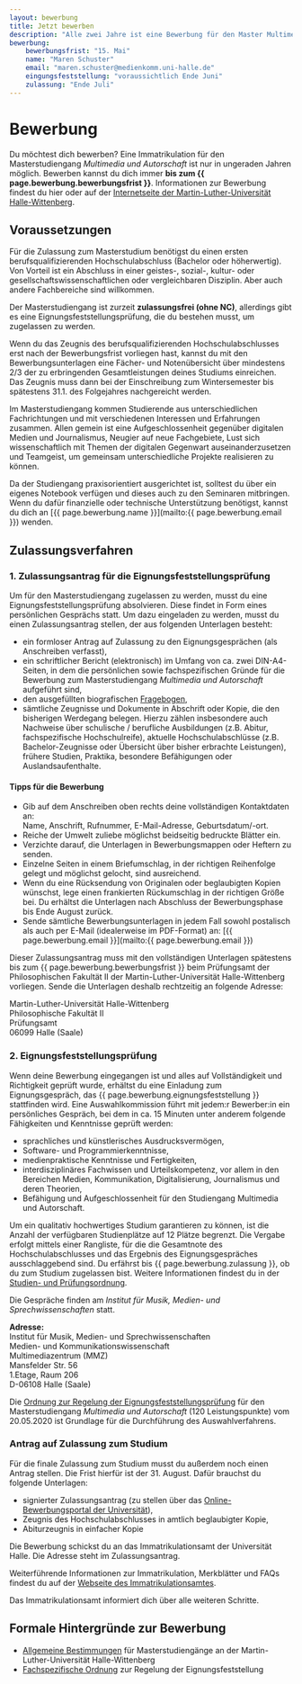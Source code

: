 ```yaml
---
layout: bewerbung
title: Jetzt bewerben
description: "Alle zwei Jahre ist eine Bewerbung für den Master Multimedia und Autorschaft möglich. Die nächste Bewerbungsfrist ist der 15. Mai 2021. Mehr zum Bewerbungsverfahren hier."
bewerbung:
    bewerbungsfrist: "15. Mai"
    name: "Maren Schuster"
    email: "maren.schuster@medienkomm.uni-halle.de"
    eingungsfeststellung: "voraussichtlich Ende Juni"
    zulassung: "Ende Juli"
---
```


# Bewerbung

Du möchtest dich bewerben? Eine Immatrikulation für den Masterstudiengang _Multimedia und Autorschaft_ ist nur in ungeraden Jahren möglich. Bewerben kannst du dich immer **bis zum {{ page.bewerbung.bewerbungsfrist }}**. Informationen zur Bewerbung findest du hier oder auf der [Internetseite der Martin-Luther-Universität Halle-Wittenberg](https://studienangebot.uni-halle.de/multimedia-und-autorschaft-master-120).

## Voraussetzungen

Für die Zulassung zum Masterstudium benötigst du einen ersten berufsqualifizierenden Hochschulabschluss (Bachelor oder höherwertig). Von Vorteil ist ein Abschluss in einer geistes-, sozial-, kultur- oder gesellschaftswissenschaftlichen oder vergleichbaren Disziplin. Aber auch andere Fachbereiche sind willkommen.

Der Masterstudiengang ist zurzeit **zulassungsfrei (ohne NC)**, allerdings gibt es eine Eignungsfeststellungsprüfung, die du bestehen musst, um zugelassen zu werden.

Wenn du das Zeugnis des berufsqualifizierenden Hochschulabschlusses erst nach der Bewerbungsfrist vorliegen hast, kannst du mit den Bewerbungsunterlagen eine Fächer- und Notenübersicht über mindestens 2/3 der zu erbringenden Gesamtleistungen deines Studiums einreichen. Das Zeugnis muss dann bei der Einschreibung zum Wintersemester bis spätestens 31.1. des Folgejahres nachgereicht werden.

Im Masterstudiengang kommen Studierende aus unterschiedlichen Fachrichtungen und mit verschiedenen Interessen und Erfahrungen zusammen. Allen gemein ist eine Aufgeschlossenheit gegenüber digitalen Medien und Journalismus, Neugier auf neue Fachgebiete, Lust sich wissenschaftlich mit Themen der digitalen Gegenwart auseinanderzusetzen und Teamgeist, um gemeinsam unterschiedliche Projekte realisieren zu können. 

Da der Studiengang praxisorientiert ausgerichtet ist, solltest du über ein eigenes Notebook verfügen und dieses auch zu den Seminaren mitbringen. Wenn du dafür finanzielle oder technische Unterstützung benötigst, kannst du dich an [{{ page.bewerbung.name }}](mailto:{{ page.bewerbung.email }}) wenden.
 
## Zulassungsverfahren

### 1. Zulassungsantrag für die Eignungsfeststellungsprüfung

Um für den Masterstudiengang zugelassen zu werden, musst du eine Eignungsfeststellungsprüfung absolvieren. Diese findet in Form eines persönlichen Gesprächs statt. Um dazu eingeladen  zu werden, musst du einen Zulassungsantrag stellen, der aus folgenden Unterlagen besteht:

- ein formloser Antrag auf Zulassung zu den Eignungsgesprächen (als Anschreiben verfasst),
- ein schriftlicher Bericht (elektronisch) im Umfang von ca. zwei DIN-A4-Seiten, in dem die persönlichen sowie fachspezifischen Gründe für die Bewerbung zum Masterstudiengang _Multimedia und Autorschaft_ aufgeführt sind,
- den ausgefüllten biografischen [Fragebogen](http://www.verwaltung.uni-halle.de/KANZLER/ZGST/ABL/2007/07%275%2709.htm#Anlage_1),
- sämtliche Zeugnisse und Dokumente in Abschrift oder Kopie, die den bisherigen Werdegang belegen. Hierzu zählen insbesondere auch Nachweise über schulische / berufliche Ausbildungen (z.B. Abitur, fachspezifische Hochschulreife), aktuelle Hochschulabschlüsse (z.B. Bachelor-Zeugnisse oder Übersicht über bisher erbrachte Leistungen), frühere Studien, Praktika, besondere Befähigungen oder Auslandsaufenthalte.

#### Tipps für die Bewerbung

- Gib auf dem Anschreiben oben rechts deine vollständigen Kontaktdaten an:  
Name, Anschrift, Rufnummer, E-Mail-Adresse, Geburtsdatum/-ort.
- Reiche der Umwelt zuliebe möglichst beidseitig bedruckte Blätter ein.
- Verzichte darauf, die Unterlagen in Bewerbungsmappen oder Heftern zu senden. 
- Einzelne Seiten in einem Briefumschlag, in der richtigen Reihenfolge gelegt und möglichst gelocht, sind ausreichend.
- Wenn du eine Rücksendung von Originalen oder beglaubigten Kopien wünschst, lege einen frankierten Rückumschlag in der richtigen Größe bei. Du erhältst die Unterlagen nach Abschluss der Bewerbungsphase bis Ende August zurück.
- Sende sämtliche Bewerbungsunterlagen in jedem Fall sowohl postalisch als auch per E-Mail (idealerweise im PDF-Format) an: [{{ page.bewerbung.email }}](mailto:{{ page.bewerbung.email }})

Dieser Zulassungsantrag muss mit den vollständigen Unterlagen spätestens bis zum {{ page.bewerbung.bewerbungsfrist }} beim Prüfungsamt der Philosophischen Fakultät II der Martin-Luther-Universität Halle-Wittenberg vorliegen. Sende die Unterlagen deshalb rechtzeitig an folgende Adresse:

Martin-Luther-Universität Halle-Wittenberg  
Philosophische Fakultät II  
Prüfungsamt  
06099 Halle (Saale)

### 2. Eignungsfeststellungsprüfung
Wenn deine Bewerbung eingegangen ist und alles auf Vollständigkeit und Richtigkeit geprüft wurde, erhältst du eine Einladung zum Eignungsgespräch, das {{ page.bewerbung.eignungsfeststellung }} stattfinden wird. Eine Auswahlkommission führt mit jedem:r Bewerber:in ein persönliches Gespräch, bei dem in ca. 15 Minuten unter anderem folgende Fähigkeiten und Kenntnisse geprüft werden:

- sprachliches und künstlerisches Ausdrucksvermögen,
- Software- und Programmierkenntnisse,
- medienpraktische Kenntnisse und Fertigkeiten,
- interdisziplinäres Fachwissen und Urteilskompetenz, vor allem in den Bereichen Medien, Kommunikation, Digitalisierung, Journalismus und deren Theorien, 
- Befähigung und Aufgeschlossenheit für den Studiengang Multimedia und Autorschaft.

Um ein qualitativ hochwertiges Studium garantieren zu können, ist die Anzahl der verfügbaren Studienplätze auf 12 Plätze begrenzt. Die Vergabe erfolgt mittels einer Rangliste, für die die Gesamtnote des Hochschulabschlusses und das Ergebnis des Eignungsgespräches ausschlaggebend sind. Du erfährst bis {{ page.bewerbung.zulassung }}, ob du zum Studium zugelassen bist. Weitere Informationen findest du in der [Studien- und Prüfungsordnung](https://www.verwaltung.uni-halle.de/KANZLER/ZGST/ABL/2020/20_11_09.pdf).

Die Gespräche finden am _Institut für Musik, Medien- und Sprechwissenschaften_ statt.

**Adresse:**  
Institut für Musik, Medien- und Sprechwissenschaften  
Medien- und Kommunikationswissenschaft  
Multimediazentrum (MMZ)  
Mansfelder Str. 56  
1.Etage, Raum 206  
D-06108 Halle (Saale)  

Die [Ordnung zur Regelung der Eignungsfeststellungsprüfung](https://www.verwaltung.uni-halle.de/KANZLER/ZGST/ABL/2020/20_11_10.pdf) für den Masterstudiengang _Multimedia und Autorschaft_ (120 Leistungspunkte) vom 20.05.2020 ist Grundlage für die Durchführung des Auswahlverfahrens.

### Antrag auf Zulassung zum Studium

Für die finale Zulassung zum Studium musst du außerdem noch einen Antrag stellen. Die Frist hierfür ist der 31. August. Dafür brauchst du folgende Unterlagen:

- signierter Zulassungsantrag (zu stellen über das [Online-Bewerbungsportal der Universität](https://immaamt.verwaltung.uni-halle.de/bewerbung/)),
- Zeugnis des Hochschulabschlusses in amtlich beglaubigter Kopie,
- Abiturzeugnis in einfacher Kopie

Die Bewerbung schickst du an das Immatrikulationsamt der Universität Halle. Die Adresse steht im Zulassungsantrag.

Weiterführende Informationen zur Immatrikulation, Merkblätter und FAQs findest du auf der [Webseite des Immatrikulationsamtes](https://immaamt.verwaltung.uni-halle.de/).

Das Immatrikulationsamt informiert dich über alle weiteren Schritte.
 
## Formale Hintergründe zur Bewerbung
- [Allgemeine Bestimmungen](https://studium.verwaltung.uni-halle.de/ref1.4/pruefungsordnungen/) für Masterstudiengänge an der Martin-Luther-Universität Halle-Wittenberg
- [Fachspezifische Ordnung](https://www.verwaltung.uni-halle.de/KANZLER/ZGST/ABL/2020/20_11_10.pdf) zur Regelung der Eignungsfeststellung

